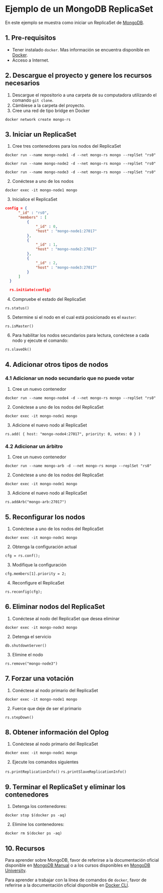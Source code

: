 # Ejemplo de un MongoDB ReplicaSet

En este ejemplo se muestra como iniciar un ReplicaSet de [MongoDB](https://www.mongodb.com/).


## 1. Pre-requisitos

* Tener instalado `docker`. Mas información se encuentra disponible en [Docker](https://www.docker.com/community-edition).
* Acceso a Internet.


## 2. Descargue el proyecto y genere los recursos necesarios

1. Descargue el repositorio a una carpeta de su computadora utilizando el comando `git clone`.
2. Cámbiese a la carpeta del proyecto.
3. Cree una red de tipo bridge en Docker

`docker network create mongo-rs`


## 3. Iniciar un ReplicaSet

1. Cree tres contenedores para los nodos del ReplicaSet

`docker run --name mongo-node1 -d --net mongo-rs mongo --replSet "rs0"`

`docker run --name mongo-node2 -d --net mongo-rs mongo --replSet "rs0"`

`docker run --name mongo-node3 -d --net mongo-rs mongo --replSet "rs0"`

2. Conéctese a uno de los nodos

`docker exec -it mongo-node1 mongo`

3. Inicialice el ReplicaSet

```json
config = {
      "_id" : "rs0",
      "members" : [
          {
              "_id" : 0,
              "host" : "mongo-node1:27017"
          },
          {
              "_id" : 1,
              "host" : "mongo-node2:27017"
          },
          {
              "_id" : 2,
              "host" : "mongo-node3:27017"
          }
      ]
  }

  rs.initiate(config)
  ```

4. Compruebe el estado del ReplicaSet

`rs.status()`

5. Determine si el nodo en el cual está posicionado es el `master`:

`rs.isMaster()`

6. Para habilitar los nodos secundarios para lectura, conéctese a cada nodo y ejecute el comando:

`rs.slaveOk()`


## 4. Adicionar otros tipos de nodos

### 4.1 Adicionar un nodo secundario que no puede votar

1. Cree un nuevo contenedor

`docker run --name mongo-node4 -d --net mongo-rs mongo --replSet "rs0"`

2. Conéctese a uno de los nodos del ReplicaSet

`docker exec -it mongo-node1 mongo`

3. Adicione el nuevo nodo al ReplicaSet

`rs.add( { host: "mongo-node4:27017", priority: 0, votes: 0 } )`

### 4.2 Adicionar un árbitro

1. Cree un nuevo contenedor

`docker run --name mongo-arb -d --net mongo-rs mongo --replSet "rs0"`

2. Conéctese a uno de los nodos del ReplicaSet

`docker exec -it mongo-node1 mongo`

3. Adicione el nuevo nodo al ReplicaSet

`rs.addArb("mongo-arb:27017")`


## 5. Reconfigurar los nodos

1. Conéctese a uno de los nodos del ReplicaSet

`docker exec -it mongo-node1 mongo`

2. Obtenga la configuración actual

`cfg = rs.conf();`

3. Modifique la configuración

`cfg.members[1].priority = 2;`

4. Reconfigure el ReplicaSet

`rs.reconfig(cfg);`


## 6. Eliminar nodos del ReplicaSet

1. Conéctese al nodo del ReplicaSet que desea eliminar

`docker exec -it mongo-node3 mongo`

2. Detenga el servicio

`db.shutdownServer()`

3. Elimine el nodo

`rs.remove("mongo-node3")`

## 7. Forzar una votación

1. Conéctese al nodo primario del ReplicaSet

`docker exec -it mongo-node1 mongo`

2. Fuerce que deje de ser el primario

`rs.stepDown()`


## 8. Obtener información del Oplog

1. Conéctese al nodo primario del ReplicaSet

`docker exec -it mongo-node1 mongo`

2. Ejecute los comandos siguientes

`rs.printReplicationInfo()`
`rs.printSlaveReplicationInfo()`


## 9. Terminar el ReplicaSet y eliminar los contenedores

1. Detenga los contenedores:

`docker stop $(docker ps -aq)`

2. Elimine los contenedores:

`docker rm $(docker ps -aq)`



## 10. Recursos

Para aprender sobre MongoDB, favor de referirse a la documentación oficial disponible en [MongoDB Manual](https://docs.mongodb.com/manual/) o a los cursos disponibles en [MongoDB University](https://university.mongodb.com/).

Para aprender a trabajar con la línea de comandos de `docker`, favor de referirse a la documentación oficial disponible en [Docker CLI](https://docs.docker.com/engine/reference/commandline/cli/).
